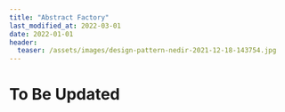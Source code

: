 ```yaml
---
title: "Abstract Factory"
last_modified_at: 2022-03-01
date: 2022-01-01
header:
  teaser: /assets/images/design-pattern-nedir-2021-12-18-143754.jpg
---
```


# To Be Updated